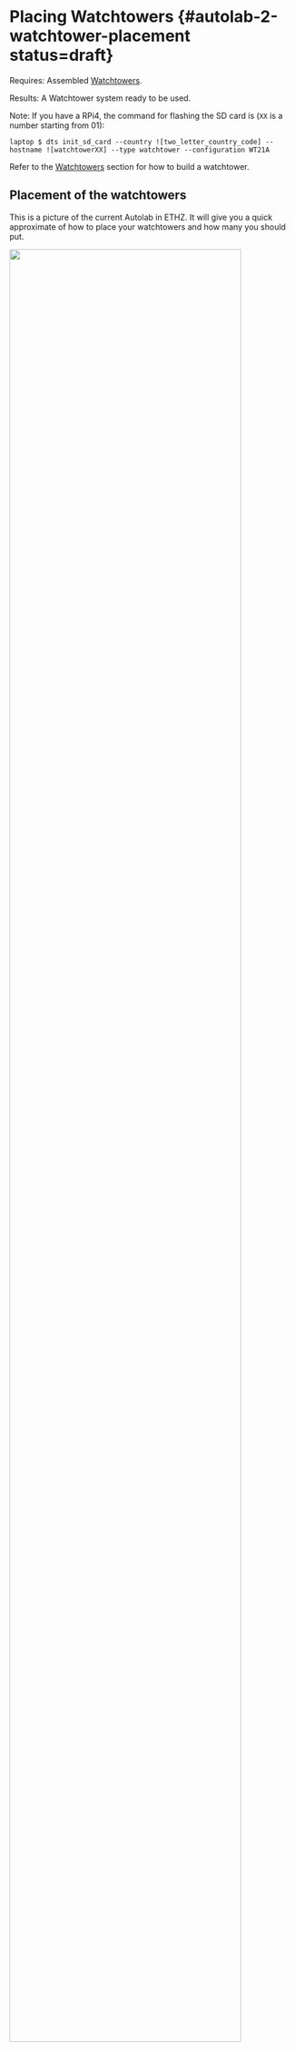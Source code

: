 # Placing Watchtowers {#autolab-2-watchtower-placement status=draft}

<div class='requirements' markdown="1">

Requires: Assembled [Watchtowers](#watchtower-hardware).

Results: A Watchtower system ready to be used.

</div>

<minitoc/>

Note: If you have a RPi4, the command for flashing the SD card is (`XX` is a number starting from 01):

    laptop $ dts init_sd_card --country ![two_letter_country_code] --hostname ![watchtowerXX] --type watchtower --configuration WT21A


Refer to the [Watchtowers](#watchtower-hardware) section for how to build a watchtower.

## Placement of the watchtowers

This is a picture of the current Autolab in ETHZ. It will give you a quick approximate of how to place your watchtowers and how many you should put.

<div figure-id="fig:tmp_autolab_picture">
<img src="opmanual_autolab/images/watchtower_placement/autolab_image.jpg" style="width: 90%"/>
<figcaption>
Picture of the Zurich ETH Autolab.
</figcaption>
</div>

There's only two general rule of putting Watchtowers in a city. 

- First, make sure that the field of views of Watchtowers do cover the whole city. 
- Second, there should be enough overlapping between field of view between Watchtowers.

Below is a more synthetic view of the watchtower placement in ETHZ. The ratio of watchtower to road tiles is around 2/3.

<div figure-id="fig:tmp_watchtower_placement">
<img src="opmanual_autolab/images/watchtower_placement/autolab_wt_placement.png" style="width: 60%"/>
<figcaption>
Overview of the autolab and of the watchtower placement. Each number shows the position of a watchtower. Watchtowers number 01 to 16 are on the left loop, while watchtower 21 to 35 are on the right loop.
</figcaption>
</div>

Below is the field of view of watchtowers. Please keep in mind that they cover approximately 3 tiles each (even more in some cases), but that on the edge of the image, despite rectification, the image is distorted and thus the apriltag detection might give inaccurate results. This is why overlapping field of view are important. The more the better. 

<div figure-id="fig:tmp_watchtower_view_corner">
<img src="opmanual_autolab/images/watchtower_placement/wt_view_corner.png" style="width: 90%"/>
<figcaption>
View from a watchtower in a corner. It covers approximately 3 tiles.
</figcaption>
</div>

<div figure-id="fig:tmp_watchtower_view_straight_line">
<img src="opmanual_autolab/images/watchtower_placement/wt_view_straight.png" style="width: 90%"/>
<figcaption>
View from a watchtower on a straight line. It covers approximately 3 tiles.
</figcaption>
</div>

## Connection of the watchtowers

Beside the placement of Watchtowers, they should be connected via ethernet cables. At ETH, the Watchtowers are first connected to switches, that are connected to our router. At ETHZ, all of the Autolab is on a stage, and we pull the cables directly from underneath it, to keep the track clean from cables.

Then we have one PC connected via ethernet to the router, for faster and more reliable communication with the watchtowers.

### Recommended network setup

Since all Watchtowers might send data at the same time, we recommend you have a strong network setup:

The best, and currently used in the ETHZ Autolab, is a switch with 1 Gb/s ports for each watchtower, with 2 ports at 10 Gb/s, that are connected to a central computer (which in turn needs a 10 Gb/s network card).

Todo: explain the router requirements.

### Power management

Last but not least, these Watchtowers needs _power_. Remember to prepare your USB chargers and cables that support 2.4A output.

Note: EXPERIMENTAL : If you want to get less cables around, the possibility of using POE (power over ethernet) exists. With a additional hat, you can power the pi directly by the ethernet cable (provided that you switch provides the service as well).
